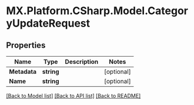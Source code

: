 # MX.Platform.CSharp.Model.CategoryUpdateRequest

## Properties

Name | Type | Description | Notes
------------ | ------------- | ------------- | -------------
**Metadata** | **string** |  | [optional] 
**Name** | **string** |  | [optional] 

[[Back to Model list]](../README.md#documentation-for-models) [[Back to API list]](../README.md#documentation-for-api-endpoints) [[Back to README]](../README.md)

